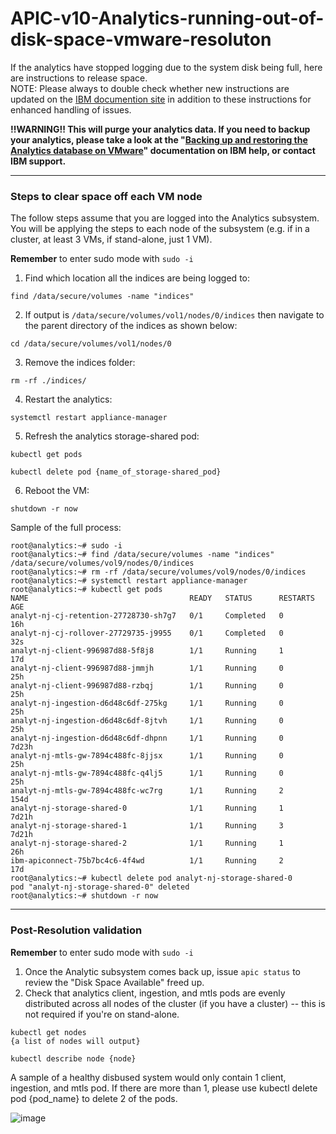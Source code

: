 # APIC-v10-Analytics-running-out-of-disk-space-vmware-resoluton  
If the analytics have stopped logging due to the system disk being full, here are instructions to release space.  
NOTE: Please always to double check whether new instructions are updated on the [IBM documention site](https://www.ibm.com/docs/en/api-connect) in addition to these instructions for enhanced handling of issues.
  
**!!WARNING!! This will purge your analytics data. If you need to backup your analytics, please take a look at the "[Backing up and restoring the Analytics database on VMware](https://www.ibm.com/docs/en/api-connect/10.0.1.x?topic=later-backing-up-restoring-analytics-database-vmware)" documentation on IBM help, or contact IBM support.**  
*****  
### Steps to clear space off each VM node  

The follow steps assume that you are logged into the Analytics subsystem.
You will be applying the steps to each node of the subsystem (e.g. if in a cluster, at least 3 VMs, if stand-alone, just 1 VM).  
  
**Remember** to enter sudo mode with ``sudo -i``  
   
1. Find which location all the indices are being logged to:
```
find /data/secure/volumes -name "indices"
```  

2. If output is ``/data/secure/volumes/vol1/nodes/0/indices`` then navigate to the parent directory of the indices as shown below:  
```
cd /data/secure/volumes/vol1/nodes/0
```  

3. Remove the indices folder:
```
rm -rf ./indices/
```  

4. Restart the analytics:  
```
systemctl restart appliance-manager
```  

5. Refresh the analytics storage-shared pod:
```
kubectl get pods

kubectl delete pod {name_of_storage-shared_pod}
```  

6. Reboot the VM:  
```
shutdown -r now
```  
Sample of the full process:  
  
```
root@analytics:~# sudo -i
root@analytics:~# find /data/secure/volumes -name "indices"
/data/secure/volumes/vol9/nodes/0/indices
root@analytics:~# rm -rf /data/secure/volumes/vol9/nodes/0/indices
root@analytics:~# systemctl restart appliance-manager
root@analytics:~# kubectl get pods
NAME                                    READY   STATUS      RESTARTS   AGE
analyt-nj-cj-retention-27728730-sh7g7   0/1     Completed   0          16h
analyt-nj-cj-rollover-27729735-j9955    0/1     Completed   0          32s
analyt-nj-client-996987d88-5f8j8        1/1     Running     1          17d
analyt-nj-client-996987d88-jmmjh        1/1     Running     0          25h
analyt-nj-client-996987d88-rzbqj        1/1     Running     0          25h
analyt-nj-ingestion-d6d48c6df-275kg     1/1     Running     0          25h
analyt-nj-ingestion-d6d48c6df-8jtvh     1/1     Running     0          25h
analyt-nj-ingestion-d6d48c6df-dhpnn     1/1     Running     0          7d23h
analyt-nj-mtls-gw-7894c488fc-8jjsx      1/1     Running     0          25h
analyt-nj-mtls-gw-7894c488fc-q4lj5      1/1     Running     0          25h
analyt-nj-mtls-gw-7894c488fc-wc7rg      1/1     Running     2          154d
analyt-nj-storage-shared-0              1/1     Running     1          7d21h
analyt-nj-storage-shared-1              1/1     Running     3          7d21h
analyt-nj-storage-shared-2              1/1     Running     1          26h
ibm-apiconnect-75b7bc4c6-4f4wd          1/1     Running     2          17d
root@analytics:~# kubectl delete pod analyt-nj-storage-shared-0
pod "analyt-nj-storage-shared-0" deleted
root@analytics:~# shutdown -r now
```


*****  
### Post-Resolution validation  
  
**Remember** to enter sudo mode with ``sudo -i``  
  
1. Once the Analytic subsystem comes back up, issue ``apic status`` to review the "Disk Space Available" freed up.  
2. Check that analytics client, ingestion, and mtls pods are evenly distributed across all nodes of the cluster (if you have a cluster) -- this is not required if you're on stand-alone.  
  ```
  kubectl get nodes
  {a list of nodes will output}
  
  kubectl describe node {node}
  ```  
A sample of a healthy disbused system would only contain 1 client, ingestion, and mtls pod. 
If there are more than 1, please use kubectl delete pod {pod_name} to delete 2 of the pods.  
  
![image](https://user-images.githubusercontent.com/66093865/191584797-e949584b-dceb-4dc8-ae8c-5536f6bf017f.png)  


  






